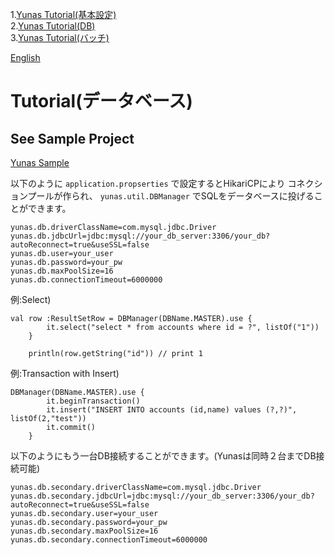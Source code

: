 1.[Yunas Tutorial(基本設定)](/ja_index.md)   
2.[Yunas Tutorial(DB)](/ja_index_db.md)  
3.[Yunas Tutorial(バッチ)](/ja_index_batch.md)  

[English](/)

# Tutorial(データベース)

## See Sample Project
[Yunas Sample](https://github.com/cobayo/yunas-sample)

以下のように ```application.propserties``` で設定するとHikariCPにより
コネクションプールが作られ、 ``` yunas.util.DBManager ``` でSQLをデータベースに投げることができます。

```
yunas.db.driverClassName=com.mysql.jdbc.Driver
yunas.db.jdbcUrl=jdbc:mysql://your_db_server:3306/your_db?autoReconnect=true&useSSL=false
yunas.db.user=your_user
yunas.db.password=your_pw
yunas.db.maxPoolSize=16
yunas.db.connectionTimeout=6000000
```

例:Select)
```
val row :ResultSetRow = DBManager(DBName.MASTER).use {
        it.select("select * from accounts where id = ?", listOf("1"))
    }

    println(row.getString("id")) // print 1
```

例:Transaction with Insert)
```
DBManager(DBName.MASTER).use {
        it.beginTransaction()
        it.insert("INSERT INTO accounts (id,name) values (?,?)", listOf(2,"test"))
        it.commit()
    }
```

以下のようにもう一台DB接続することができます。(Yunasは同時２台までDB接続可能)
```
yunas.db.secondary.driverClassName=com.mysql.jdbc.Driver
yunas.db.secondary.jdbcUrl=jdbc:mysql://your_db_server:3306/your_db?autoReconnect=true&useSSL=false
yunas.db.secondary.user=your_user
yunas.db.secondary.password=your_pw
yunas.db.secondary.maxPoolSize=16
yunas.db.secondary.connectionTimeout=6000000
```